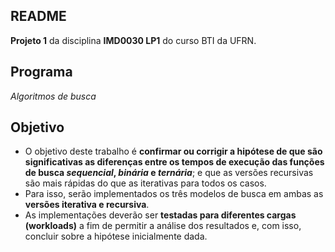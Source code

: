 README
--

**Projeto 1** da disciplina **IMD0030 LP1** do curso BTI da UFRN.

Programa
--

_Algoritmos de busca_

Objetivo
--

- O objetivo deste trabalho é **confirmar ou corrigir a hipótese de que são significativas as diferenças entre os tempos de execução das funções de busca _sequencial_, _binária_ e _ternária_**; e que as versões recursivas são mais rápidas do que as iterativas para todos os casos. 
- Para isso, serão implementados os três modelos de busca em ambas as **versões iterativa e recursiva**. 
- As implementações deverão ser **testadas para diferentes cargas (workloads)** a fim de permitir a análise dos resultados e, com isso, concluir sobre a hipótese inicialmente dada.

